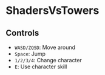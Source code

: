 # ShadersVsTowers

## Controls

- `WASD/ZQSD`: Move around
- `Space`: Jump
- `1/2/3/4`: Change character
- `E`: Use character skill
